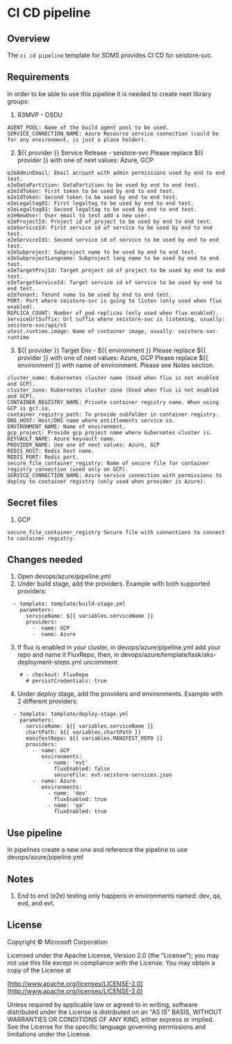 # CI CD pipeline

## Overview

The `ci cd pipeline` template for SDMS provides CI CD for seistore-svc.

## Requirements

In order to be able to use this pipeline it is needed to create next library groups:
1. R3MVP - OSDU
```
AGENT_POOL: Name of the build agent pool to be used.
SERVICE_CONNECTION_NAME: Azure Resource service connection (could be for any environment, is just a place holder).
```
2. ${{ provider }} Service Release - seistore-svc
Please replace ${{ provider }} with one of next values: Azure, GCP
```
e2eAdminEmail: Email account with admin permissions used by end to end test.
e2eDataPartition: DataPartition to be used by end to end test.
e2eIdToken: First token to be used by end to end test.
e2eIdToken: Second token to be used by end to end test.
e2eLegaltag01: First legaltag to be used by end to end test.
e2eLegaltag01: Second legaltag to be used by end to end test.
e2eNewUser: User email to test add a new user.
e2eProjectId: Project id of project to be used by end to end test.
e2eServiceId: First service id of service to be used by end to end test.
e2eServiceId1: Second service id of service to be used by end to end test.
e2eSubproject: Subproject name to be used by end to end test.
e2eSubprojectLongname: Subproject long name to be used by end to end test.
e2eTargetProjId: Target project id of project to be used by end to end test.
e2eTargetServiceId: Target service id of service to be used by end to end test.
e2eTenant: Tenant name to be used by end to end test.
PORT: Port where seistore-svc is going to listen (only used when flux enabled).
REPLICA_COUNT: Number of pod replicas (only used when flux enabled).  
serviceUrlSuffix: Url suffix where seistore-svc is listening, usually: seistore-svc/api/v3
utest.runtime.image: Name of container image, usually: seistore-svc-runtime
```
3. ${{ provider }} Target Env - ${{ environment }}
Please replace ${{ provider }} with one of next values: Azure, GCP
Please replace ${{ environment }} with name of environment. Please see Notes section.
```
cluster_name: Kubernetes cluster name (Used when flux is not enabled and GCP).
cluster_zone: Kubernetes cluster zone (Used when flux is not enabled and GCP).
CONTAINER_REGISTRY_NAME: Private container registry name. When using GCP is gcr.io.
container_registry_path: To provide subfolder in container registry.
DNS_HOST: Host/DNS name where entitlements service is.
ENVIRONMENT_NAME: Name of environment.
gcp_project: Provide gcp project name where kubernetes cluster is.
KEYVAULT_NAME: Azure keyvault name.
PROVIDER_NAME: Use one of next values: Azure, GCP
REDIS_HOST: Redis host name.
REDIS_PORT: Redis port.
secure_file_container_registry: Name of secure file for container registry connection (used only on GCP).
SERVICE_CONNECTION_NAME: Azure service connection with permissions to deploy to container registry (only used when provider is Azure).
```
## Secret files

1. GCP
```
secure_file_container_registry Secure file with connections to connect to container registry.
```

## Changes needed

1. Open devops/azure/pipeline.yml
2. Under build stage, add the providers. Example with both supported providers:
```
  - template: template/build-stage.yml
    parameters:
      serviceName: ${{ variables.serviceName }}
      providers:
	    -  name: GCP
		-  name: Azure
```
3. If flux is enabled in your cluster, in devops/azure/pipeline.yml add your repo and name it FluxRepo, then, in devops/azure/template/task/aks-deployment-steps.yml uncomment
```
    # - checkout: FluxRepo
      # persistCredentials: true
```
4. Under deploy stage, add the providers and environments. Example with 2 different providers:
```
  - template: template/deploy-stage.yml
    parameters:
      serviceName: ${{ variables.serviceName }}
      chartPath: ${{ variables.chartPath }}
      manifestRepo: ${{ variables.MANIFEST_REPO }}
      providers:
        -  name: GCP
           environments:
             - name: 'evt'
               fluxEnabled: false
               secureFile: evt-seistore-services.json
	    -  name: Azure
           environments: 
             - name: 'dev'
               fluxEnabled: true
             - name: 'qa'
               fluxEnabled: true
```

## Use pipeline

In pipelines create a new one and reference the pipeline to use devops/azure/pipeline.yml

## Notes

1. End to end (e2e) testing only happens in environments named: dev, qa, evd, and evt.

## License
Copyright © Microsoft Corporation

Licensed under the Apache License, Version 2.0 (the "License");
you may not use this file except in compliance with the License.
You may obtain a copy of the License at

[http://www.apache.org/licenses/LICENSE-2.0](http://www.apache.org/licenses/LICENSE-2.0)

Unless required by applicable law or agreed to in writing, software
distributed under the License is distributed on an "AS IS" BASIS,
WITHOUT WARRANTIES OR CONDITIONS OF ANY KIND, either express or implied.
See the License for the specific language governing permissions and
limitations under the License.
